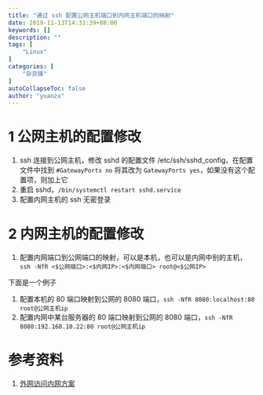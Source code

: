 ```yaml
---
title: "通过 ssh 配置公网主机端口到内网主机端口的映射"
date: 2019-11-13T14:33:39+08:00
keywords: []
description: ""
tags: [
    "Linux"
]
categories: [
    "杂货铺"
]
autoCollapseToc: false
author: "yuanzx"
---
```


# 1 公网主机的配置修改

1. ssh 连接到公网主机，修改 sshd 的配置文件 /etc/ssh/sshd_config，在配置文件中找到 `#GatewayPorts no` 将其改为 `GatewayPorts yes`，如果没有这个配置项，则加上它
2. 重启 sshd，`/bin/systemctl restart sshd.service`
3. 配置内网主机的 ssh 无密登录

# 2 内网主机的配置修改

1. 配置内网端口到公网端口的映射，可以是本机，也可以是内网中别的主机，`ssh -NfR <$公网端口>:<$内网IP>:<$内网端口> root@<$公网IP>`

下面是一个例子

1. 配置本机的 80 端口映射到公网的 8080 端口，`ssh -NfR 8080:localhost:80 root@公网主机ip`
2. 配置内网中某台服务器的 80 端口映射到公网的 8080 端口，`ssh -NfR 8080:192.168.10.22:80 root@公网主机ip`

# 参考资料

1. [外网访问内网方案](https://www.jianshu.com/p/87d3f2ce9640)